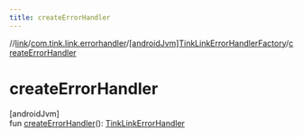 ```yaml
---
title: createErrorHandler
---
```

//[link](../../../index.html)/[com.tink.link.errorhandler](../index.html)/[[androidJvm]TinkLinkErrorHandlerFactory](index.html)/[createErrorHandler](create-error-handler.html)



# createErrorHandler



[androidJvm]\
fun [createErrorHandler](create-error-handler.html)(): [TinkLinkErrorHandler](../[android-jvm]-tink-link-error-handler/index.html)




